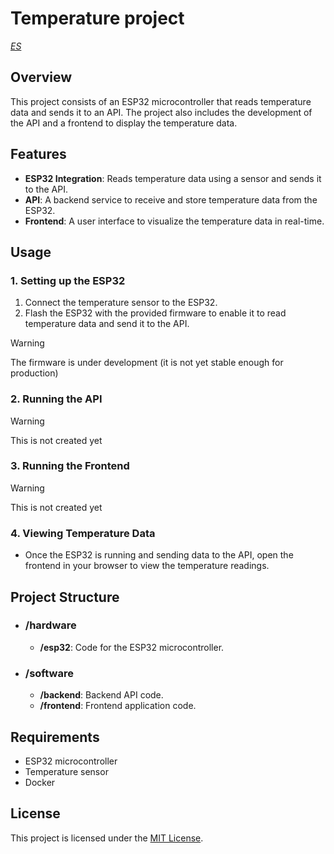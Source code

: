 # Temperature project

*[ES](readme_es.md)*

## Overview

This project consists of an ESP32 microcontroller that reads temperature data and sends it to an API. The project also includes the development of the API and a frontend to display the temperature data.

## Features

- **ESP32 Integration**: Reads temperature data using a sensor and sends it to the API.
- **API**: A backend service to receive and store temperature data from the ESP32.
- **Frontend**: A user interface to visualize the temperature data in real-time.

## Usage

### 1. Setting up the ESP32
1. Connect the temperature sensor to the ESP32.
2. Flash the ESP32 with the provided firmware to enable it to read temperature data and send it to the API.


> [!WARNING]
> The firmware is under development (it is not yet stable enough for production)


### 2. Running the API
> [!WARNING]
> This is not created yet

### 3. Running the Frontend
> [!WARNING]
> This is not created yet

### 4. Viewing Temperature Data
- Once the ESP32 is running and sending data to the API, open the frontend in your browser to view the temperature readings.

## Project Structure

- ### /hardware
    - **/esp32**: Code for the ESP32 microcontroller.
- ### /software
    - **/backend**: Backend API code.
    - **/frontend**: Frontend application code.

## Requirements

- ESP32 microcontroller
- Temperature sensor
- Docker

## License

This project is licensed under the [MIT License](LICENSE).